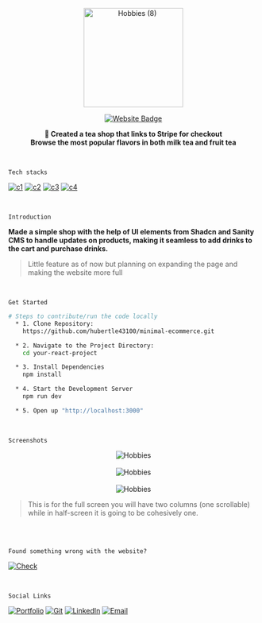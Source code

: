 <a href="https://minimal-ecommerce-7srfekchj-hubertle43100s-projects.vercel.app/">
  <p align="center">
    <img src="https://github.com/hubertle43100/minimal-ecommerce/assets/56861838/70c9f08d-f5c6-44a7-8bd2-5fe949dac5ab" alt="Hobbies (8)" width="200" height="200">
  </p>
  <p align="center">
    <img src="https://img.shields.io/badge/Live Demo-d3d3d3?style=for-the-badge&logo=WakaTime&logoColor=000000" alt="Website Badge">
  </p>
</a>
<p align="center">
  <strong>🍵 Created a tea shop that links to Stripe for checkout <br> Browse the most popular flavors in both milk tea and fruit tea </strong>
</p>

<br/>


`Tech stacks`

[![c1](https://img.shields.io/badge/Tailwind_CSS-white?style=for-the-badge&logo=tailwind-css&logoColor=000000)](https://minimal-ecommerce-omega.vercel.app/)
[![c2](https://img.shields.io/badge/JavaScript-white?style=for-the-badge&logo=javascript&logoColor=000000)](https://minimal-ecommerce-omega.vercel.app/)
[![c3](https://img.shields.io/badge/React-white?style=for-the-badge&logo=react&logoColor=000000)](https://minimal-ecommerce-omega.vercel.app/)
[![c4](https://img.shields.io/badge/Vite-white?style=for-the-badge&logo=vite&logoColor=000000)](https://minimal-ecommerce-omega.vercel.app/)

<br/>

`Introduction`

**Made a simple shop with the help of UI elements from Shadcn and Sanity CMS to handle updates on products, making it seamless to add drinks to the cart and purchase drinks.**

> Little feature as of now but planning on expanding the page and making the website more full


<br/>

`Get Started`

```bash
# Steps to contribute/run the code locally
  * 1. Clone Repository:
    https://github.com/hubertle43100/minimal-ecommerce.git

  * 2. Navigate to the Project Directory:
    cd your-react-project

  * 3. Install Dependencies
    npm install

  * 4. Start the Development Server
    npm run dev

  * 5. Open up "http://localhost:3000"
```
<br/>

`Screenshots`

<p align="center">
  <img src="https://github.com/hubertle43100/minimal-ecommerce/assets/56861838/b8d93be7-3b47-4238-b61a-5c100a67cb76" alt="Hobbies">
  <br/>
  <br/>
  <img src="https://github.com/hubertle43100/minimal-ecommerce/assets/56861838/5bd7c5a9-9159-420a-bc3e-53b4a94c7fbd" alt="Hobbies">
  <br/>
  <br/>
  <img src="https://github.com/hubertle43100/minimal-ecommerce/assets/56861838/236393db-2d43-4d1a-a1eb-41b9058fa0b3" alt="Hobbies">
</p>






> This is for the full screen you will have two columns (one scrollable) while in half-screen it is going to be cohesively one.

<br/>
<br/>


`Found something wrong with the website?`

[![Check](https://img.shields.io/badge/Issues-d3d3d3?style=for-the-badge&logo=Linode&logoColor=black)](https://github.com/hubertle43100/minimal-ecommerce/issues)

<br/>

`Social Links`

[![Portfolio](https://img.shields.io/badge/Portfolio-white?style=for-the-badge&logo=Hack%20Club&logoColor=000000)](https://hubertle.online/)
[![Git](https://img.shields.io/badge/GitHub-white?style=for-the-badge&logo=github&logoColor=000000)](https://github.com/hubertle43100)
[![LinkedIn](https://img.shields.io/badge/LinkedIn-white?style=for-the-badge&logo=linkedin&logoColor=000000)](https://www.linkedin.com/in/hubertle/)
[![Email](https://img.shields.io/badge/Gmail-white?style=for-the-badge&logo=gmail&logoColor=000000)](mailto:hubertle43100@gmail.com?subject=👋%20Hello%20there!&body=Thanks%20for%20checking%20out%20my%20portfolio%20🙏
)
<br>



